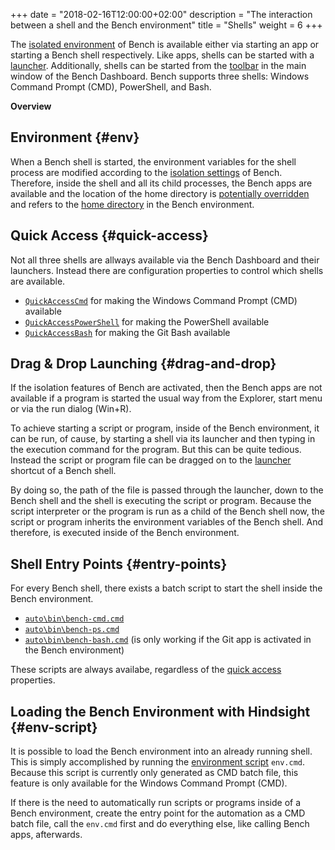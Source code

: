 +++
date = "2018-02-16T12:00:00+02:00"
description = "The interaction between a shell and the Bench environment"
title = "Shells"
weight = 6
+++

[isolation]: /guide/isolation
[launcher]: /guide/launcher
[dashboard shell buttons]: /ref/dashboard/#main-window-shells
[environment script]: /ref/file-structure/#env

The [isolated environment][isolation] of Bench is available either via
starting an app or starting a Bench shell respectively.
Like apps, shells can be started with a [launcher][].
Additionally, shells can be started from the [toolbar][dashboard shell buttons]
in the main window of the Bench Dashboard.
Bench supports three shells: Windows Command Prompt (CMD), PowerShell, and Bash.
<!-- more -->

**Overview**

<!-- #data-list /*/* -->

## Environment {#env}
When a Bench shell is started, the environment variables for the shell process
are modified according to the [isolation settings][isolation] of Bench.
Therefore, inside the shell and all its child processes, the Bench apps
are available and the location of the home directory is [potentially overridden](/ref/config/#HomeDir) and refers to the
[home directory](/ref/file-structure/#home-dir) in the Bench environment.

## Quick Access {#quick-access}
Not all three shells are allways available via the Bench Dashboard and their launchers.
Instead there are configuration properties to control which shells are available.

* [`QuickAccessCmd`](/ref/config/#QuickAccessCmd)
  for making the Windows Command Prompt (CMD) available
* [`QuickAccessPowerShell`](/ref/config/#QuickAccessPowerShell)
  for making the PowerShell available
* [`QuickAccessBash`](/ref/config/#QuickAccessBash)
  for making the Git Bash available

## Drag & Drop Launching {#drag-and-drop}
If the isolation features of Bench are activated, then the Bench apps
are not available if a program is started the usual way from the Explorer,
start menu or via the run dialog (Win+R).

To achieve starting a script or program, inside of the Bench environment,
it can be run, of cause, by starting a shell via its launcher and then
typing in the execution command for the program.
But this can be quite tedious. Instead the script or program file can be dragged
on to the [launcher][] shortcut of a Bench shell.

By doing so, the path of the file is passed through the launcher,
down to the Bench shell and the shell is executing the script or program.
Because the script interpreter or the program is run as a child of the Bench
shell now, the script or program inherits the environment variables of the
Bench shell. And therefore, is executed inside of the Bench environment.

## Shell Entry Points {#entry-points}
For every Bench shell, there exists a batch script to start the shell
inside the Bench environment.

* [`auto\bin\bench-cmd.cmd`](/ref/file-structure/#auto-bin-bench-cmd)
* [`auto\bin\bench-ps.cmd`](/ref/file-structure/#auto-bin-bench-ps)
* [`auto\bin\bench-bash.cmd`](/ref/file-structure/#auto-bin-bench-bash)
  (is only working if the Git app is activated in the Bench environment)

These scripts are always availabe, regardless of the [quick access](#quick-access) properties.

## Loading the Bench Environment with Hindsight {#env-script}
It is possible to load the Bench environment into an already running shell.
This is simply accomplished by running the [environment script][] `env.cmd`.
Because this script is currently only generated as CMD batch file,
this feature is only available for the Windows Command Prompt (CMD).

If there is the need to automatically run scripts or programs inside
of a Bench environment, create the entry point for the automation as a CMD batch
file, call the `env.cmd` first and do everything else, like calling Bench apps,
afterwards.
